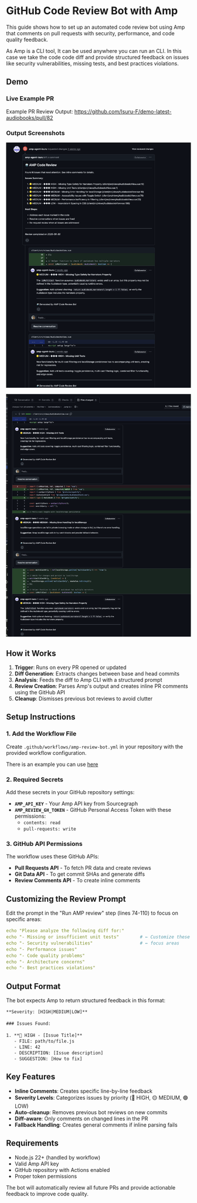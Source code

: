 # GitHub Code Review Bot with Amp

This guide shows how to set up an automated code review bot using Amp that comments on pull requests with security, performance, and code quality feedback.

As Amp is a CLI tool, It can be used anywhere you can run an CLI. In this case we take the code code diff and provide structured feedback on issues like security vulnerabilities, missing tests, and best practices violations.


## Demo

### Live Example PR
Example PR Review Output: https://github.com/Isuru-F/demo-latest-audiobooks/pull/82

### Output Screenshots
![Amp Review Bot Secrets Configuration](amp-review-bot-secrets.png)

![Amp Review Bot Workflow in Action](amp-review-bot-workflow.png)

## How it Works

1. **Trigger**: Runs on every PR opened or updated
2. **Diff Generation**: Extracts changes between base and head commits  
3. **Analysis**: Feeds the diff to Amp CLI with a structured prompt
4. **Review Creation**: Parses Amp's output and creates inline PR comments using the GitHub API
5. **Cleanup**: Dismisses previous bot reviews to avoid clutter

## Setup Instructions

### 1. Add the Workflow File

Create `.github/workflows/amp-review-bot.yml` in your repository with the provided workflow configuration.

There is an example you can use [here](https://github.com/sourcegraph/amp/blob/main/guides/github-code-review-bot/amp-review-bot.yml)

### 2. Required Secrets

Add these secrets in your GitHub repository settings:

- **`AMP_API_KEY`** - Your Amp API key from Sourcegraph
- **`AMP_REVIEW_GH_TOKEN`** - GitHub Personal Access Token with these permissions:
  - `contents: read`
  - `pull-requests: write`

### 3. GitHub API Permissions

The workflow uses these GitHub APIs:
- **Pull Requests API** - To fetch PR data and create reviews
- **Git Data API** - To get commit SHAs and generate diffs
- **Review Comments API** - To create inline comments

## Customizing the Review Prompt

Edit the prompt in the "Run AMP review" step (lines 74-110) to focus on specific areas:

```yaml
echo "Please analyze the following diff for:"
echo "- Missing or insufficient unit tests"        # ← Customize these
echo "- Security vulnerabilities"                  # ← focus areas
echo "- Performance issues"
echo "- Code quality problems"
echo "- Architecture concerns"
echo "- Best practices violations"
```

## Output Format

The bot expects Amp to return structured feedback in this format:

```
**Severity: [HIGH|MEDIUM|LOW]**

### Issues Found:

1. **🔴 HIGH - [Issue Title]**
   - FILE: path/to/file.js
   - LINE: 42
   - DESCRIPTION: [Issue description]
   - SUGGESTION: [How to fix]
```

## Key Features

- **Inline Comments**: Creates specific line-by-line feedback
- **Severity Levels**: Categorizes issues by priority (🔴 HIGH, 🟡 MEDIUM, 🟢 LOW)
- **Auto-cleanup**: Removes previous bot reviews on new commits
- **Diff-aware**: Only comments on changed lines in the PR
- **Fallback Handling**: Creates general comments if inline parsing fails

## Requirements

- Node.js 22+ (handled by workflow)
- Valid Amp API key
- GitHub repository with Actions enabled
- Proper token permissions

The bot will automatically review all future PRs and provide actionable feedback to improve code quality.
